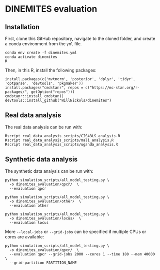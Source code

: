 # DINEMITES evaluation

## Installation

First, clone this GitHub repository, navigate to the cloned folder, and create a conda environment from the `yml` file.
```
conda env create -f dinemites.yml
conda activate dinemites
R
```

Then, in this R, install the following packages:
```
install.packages(c('mvtnorm', 'posterior', 'dplyr', 'tidyr', 'optparse', 'devtools', 'pkgmaker'))
install.packages("cmdstanr", repos = c("https://mc-stan.org/r-packages/", getOption("repos")))
cmdstanr::install_cmdstan()
devtools::install_github("WillNickols/dinemites")
```

## Real data analysis

The real data analysis can be run with:
```
Rscript real_data_analysis_scripts/CIS43LS_analysis.R
Rscript real_data_analysis_scripts/mali_analysis.R
Rscript real_data_analysis_scripts/uganda_analysis.R
```

## Synthetic data analysis

The synthetic data analysis can be run with:
```
python simulation_scripts/all_model_testing.py \
  -o dinemites_evaluation/qpcr/  \
  --evaluation qpcr
  
python simulation_scripts/all_model_testing.py \
  -o dinemites_evaluation/other/  \
  --evaluation other
  
python simulation_scripts/all_model_testing.py \
  -o dinemites_evaluation/locus/  \
  --evaluation locus
```

More `--local-jobs` or `--grid-jobs` can be specified if multiple CPUs
or cores are available:
```
python simulation_scripts/all_model_testing.py \
  -o dinemites_evaluation/qpcr/  \
  --evaluation qpcr --grid-jobs 2000 --cores 1 --time 180 --mem 40000 \
  --grid-partition PARTITION_NAME
```